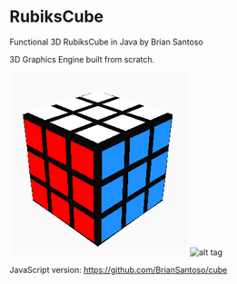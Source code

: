 # RubiksCube
Functional 3D RubiksCube in Java by Brian Santoso

3D Graphics Engine built from scratch.

![alt tag](https://github.com/BrianSantoso/images/blob/master/cube/rk.PNG)
![alt tag](https://github.com/BrianSantoso/images/blob/master/cube/testrcgif1.gif?raw=true)

JavaScript version:
https://github.com/BrianSantoso/cube
